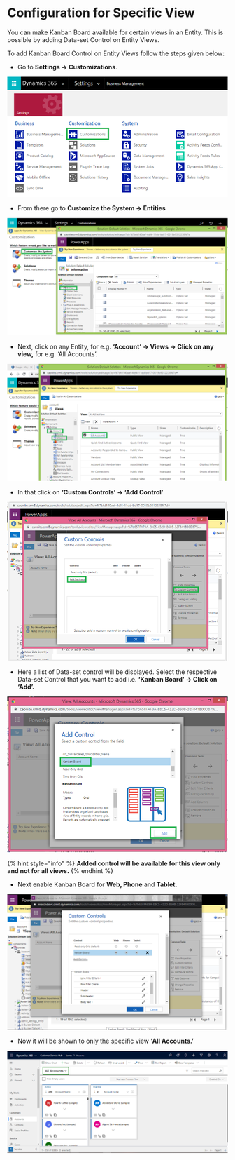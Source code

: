 # Configuration for Specific View

You can make Kanban Board available for certain views in an Entity. This is possible by adding Data-set Control on Entity Views.

To add Kanban Board Control on Entity Views follow the steps given below:

* Go to **Settings -> Customizations**.

![](<../../.gitbook/assets/1 (44).png>)

* &#x20;From there go to **Customize the System -> Entities**

![](<../../.gitbook/assets/2 (61).png>)

* Next, click on any Entity, for e.g. **‘Account’ -> Views -> Click on any view,** for e.g. ‘All Accounts’.

![](<../../.gitbook/assets/3 (37).png>)

* In that click on **‘Custom Controls’ -> ‘Add Control’**

![](<../../.gitbook/assets/4 (8).png>)

* Here a list of Data-set control will be displayed. Select the respective Data-set Control that you want to add i.e. **‘Kanban Board’ -> Click on ‘Add’.**

![](<../../.gitbook/assets/5 (4).png>)

{% hint style="info" %}
**Added control will be available for this view only and not for all views.**
{% endhint %}

* Next enable Kanban Board for **Web, Phone** and **Tablet.**

![](<../../.gitbook/assets/1 (228).png>)

* Now it will be shown to only the specific view ‘**All Accounts.’**

![](../../.gitbook/assets/ConfigureSpecificView-last.png)

